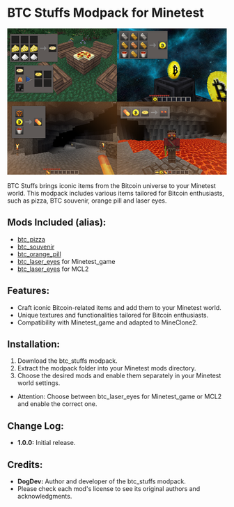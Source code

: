 # BTC Stuffs Modpack for Minetest

<img src="screenshot.png" alt="Screenshot" width="680" height="auto">

BTC Stuffs brings iconic items from the Bitcoin universe to your Minetest world. This modpack includes various items tailored for Bitcoin enthusiasts, such as pizza, BTC souvenir, orange pill and laser eyes.


## Mods Included (alias):

- [btc_pizza](./pizza)
- [btc_souvenir](./btc_souvenir)
- [btc_orange_pill](./orange_pill)
- [btc_laser_eyes](./laser_eyes_minetest) for Minetest_game
- [btc_laser_eyes](./laser_eyes_mcl2) for MCL2


## Features:

- Craft iconic Bitcoin-related items and add them to your Minetest world.
- Unique textures and functionalities tailored for Bitcoin enthusiasts.
- Compatibility with Minetest_game and adapted to MineClone2.


## Installation:

1. Download the btc_stuffs modpack.
2. Extract the modpack folder into your Minetest mods directory.
3. Choose the desired mods and enable them separately in your Minetest world settings.
* Attention: Choose between btc_laser_eyes for Minetest_game or MCL2 and enable the correct one.


## Change Log:

- **1.0.0:** Initial release.


## Credits:

- **DogDev:** Author and developer of the btc_stuffs modpack.
- Please check each mod's license to see its original authors and acknowledgments.

